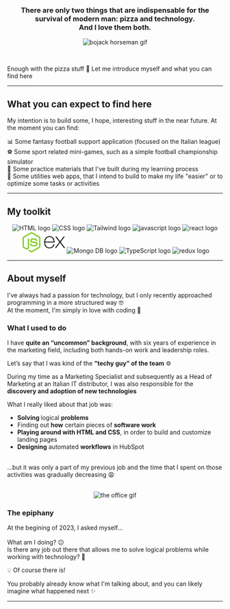 ###  <p align="center">There are only two things that are indispensable for the survival of modern man: pizza and technology. </br>  And I love them both.</p>

<p align="center"><img src="https://s11.gifyu.com/images/S449z.gif" alt="bojack horseman gif" ></p>
</br>


<p>Enough with the pizza stuff 🍕 Let me introduce myself and what you can find here</p>

---

<h2>What you can expect to find here</h2>

<p>My intention is to build some, I hope, interesting stuff in the near future. At the moment you can find:</p>
<p>
  📊 Some fantasy football support application (focused on the Italian league)</br>
  ⚽ Some sport related mini-games, such as a simple football championship simulator</br>
  📖 Some practice materials that I've built during my learning process </br>
  🔧 Some utilities web apps, that I intend to build to make my life "easier" or to optimize some tasks or activities
</p>

---

<h2>My toolkit</h2>
<p align="center"><img height="50px" src="https://cdn.worldvectorlogo.com/logos/html-1.svg" alt="HTML logo">
<img height="50px" src="https://cdn.worldvectorlogo.com/logos/css-3.svg" alt="CSS logo">
<img height="50px" src="https://cdn.worldvectorlogo.com/logos/tailwind-css-2.svg" alt="Tailwind logo">
<img height="50px" src="https://cdn.worldvectorlogo.com/logos/logo-javascript.svg" alt="javascript logo">
<img height="50px" src="https://cdn.worldvectorlogo.com/logos/react-2.svg" alt="react logo">

  <img height="50px" src="https://raw.githubusercontent.com/devicons/devicon/55609aa5bd817ff167afce0d965585c92040787a/icons/nodejs/nodejs-plain.svg" alt="Node logo">
  <img height="50px" src="https://raw.githubusercontent.com/devicons/devicon/55609aa5bd817ff167afce0d965585c92040787a/icons/express/express-original.svg" alt="Express logo">
  <img height="50px" src="https://cdn.worldvectorlogo.com/logos/mongodb-icon-1.svg" alt="Mongo DB logo">
     <img height="50px" src="https://cdn.worldvectorlogo.com/logos/typescript.svg" alt="TypeScript logo">
    <img height="50px" src="https://cdn.worldvectorlogo.com/logos/redux.svg" alt="redux logo">
  
  </p>
  
---

<h2>About myself</h2>



<p>I've always had a passion for technology, but I only recently approached programming in a more structured way 🤓 </br> At the moment, I'm simply in love with coding 💙 </p> 
<h3>What I used to do</h3>

I have <b>quite an “uncommon” background</b>, with six years of experience in the marketing field, including both hands-on work and leadership roles.

Let’s say that I was kind of the <b>“techy guy” of the team</b> ⚙️  

During my time as a Marketing Specialist and subsequently as a Head of Marketing at an Italian IT distributor, I was also responsible for the <b>discovery and adoption of new technologies</b></p>

What I really liked about that job was:
<ul>
  <li><b>Solving </b>logical <b>problems</b></li>
  <li>Finding out <b>how</b> certain pieces of <b>software work</b></li>
  <li><b>Playing around with HTML and CSS</b>, in order to build and customize landing pages</li>
  <li><b>Designing</b> automated <b>workflows</b> in HubSpot</li>
</ul></br>
...but it was only a part of my previous job and the time that I spent on those activities was gradually decreasing 😩 </br>

<p align="center"></br><img alt="the office gif" src="https://y.yarn.co/c21da8d9-a094-4e6e-9ba0-f0ac2c14e87c_text.gif"></p>

<h3>The epiphany</h3>

<p>At the begining of 2023, I asked myself... <br> <br>
  What am I doing? 😕 </br>
  Is there any job out there that allows me to solve logical problems while working with technology? 🤔
</p>

<p>

  💡 Of course there is!</p>
<p>You probably already know what I'm talking about, and you can likely imagine what happened next ✨ </p>

---



